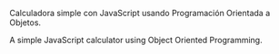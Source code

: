 Calculadora simple con JavaScript usando Programación Orientada a Objetos.

A simple JavaScript calculator using Object Oriented Programming.